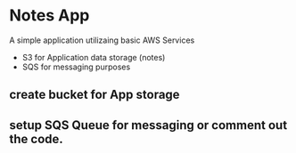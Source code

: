 # Notes App

A simple application utilizaing basic AWS Services

- S3 for Application data storage (notes)
- SQS for messaging purposes

## create bucket for App storage
## setup SQS Queue for messaging or comment out the code.


